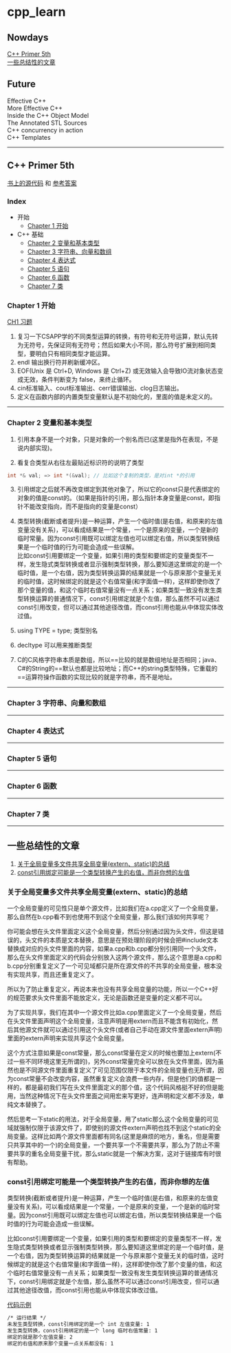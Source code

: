 # cpp_learn

## Nowdays

[C++ Primer 5th](#C-Primer-5th)  
[一些总结性的文章](#一些总结性的文章)

## Future

Effective C++  
More Effective C++  
Inside the C++ Object Model  
The Annotated STL Sources  
C++ concurrency in action  
C++ Templates

---

## C++ Primer 5th

[书上的源代码](./cpp_primer/source) 和 [参考答案](https://github.com/Mooophy/Cpp-Primer)

### Index

- 开始
  - [Chapter 1 开始](#Chapter-1-开始)
- C++ 基础
  - [Chapter 2 变量和基本类型](#Chapter-2-变量和基本类型)
  - [Chapter 3 字符串、向量和数组](#Chapter-3-字符串向量和数组)
  - [Chapter 4 表达式](#Chapter-4-表达式)
  - [Chapter 5 语句](#Chapter-5-语句)
  - [Chapter 6 函数](#Chapter-6-函数)
  - [Chapter 7 类](#Chapter-7-类)


### Chapter 1 开始

[CH1 习题](./cpp_primer/exercise/ch1/exercise_ch1.md)

1. 复习一下CSAPP学的不同类型运算的转换，有符号和无符号运算，默认先转为无符号，先保证同有无符号；然后如果大小不同，那么符号扩展到相同类型，要明白只有相同类型才能运算。
2. endl 输出换行符并刷新缓冲区。
3. EOF(Unix 是 Ctrl+D, Windows 是 Ctrl+Z) 或无效输入会导致IO流对象状态变成无效，条件判断变为 false，来终止循环。
4. cin标准输入、cout标准输出、cerr错误输出、clog日志输出。
5. 定义在函数内部的内置类型变量默认是不初始化的，里面的值是未定义的。

---

### Chapter 2 变量和基本类型

1. 引用本身不是一个对象，只是对象的一个别名而已(这里是指外在表现，不是说内部实现)。

2. 看复合类型从右往左最贴近标识符的说明了类型

  ```c++
  int *& val; => int *(&val); // 比如这个复制的类型，是对int *的引用
  ```

3. 引用绑定之后就不再改变绑定到其他对象了，所以它的const只是代表绑定的对象的值是const的。（如果是指针的引用，那么指针本身变量是const，即指针不能改变指向，而不是指向的变量是const）

4. 类型转换(截断或者提升)是一种运算，产生一个临时值(是右值，和原来的左值变量没有关系)，可以看成结果是一个常量，一个是原来的变量，一个是新的临时常量。因为const引用既可以绑定左值也可以绑定右值，所以类型转换结果是一个临时值的行为可能会造成一些误解。  
比如const引用要绑定一个变量，如果引用的类型和要绑定的变量类型不一样，发生隐式类型转换或者显示强制类型转换，那么要知道这里绑定的是一个临时值，是一个右值，因为类型转换运算的结果就是一个与原来那个变量无关的临时值，这时候绑定的就是这个右值常量(和字面值一样)，这样即使你改了那个变量的值，和这个临时右值常量没有一点关系；如果类型一致没有发生类型转换运算的普通情况下，const引用绑定就是个左值，那么虽然不可以通过const引用改变，但可以通过其他途径改值，而const引用也能从中体现实体改过值。

5. using TYPE = type; 类型别名

6. decltype 可以用来推断类型

7. C的C风格字符串本质是数组，所以==比较的就是数组地址是否相同；java、C#的String的==默认也都是比较地址；而C++的string类型特殊，它重载的==运算符操作函数的实现比较的就是字符串，而不是地址。

---

### Chapter 3 字符串、向量和数组

---

### Chapter 4 表达式

---

### Chapter 5 语句

---

### Chapter 6 函数

---

### Chapter 7 类

---

## 一些总结性的文章

1. [关于全局变量多文件共享全局变量(extern、static)的总结](#关于全局变量多文件共享全局变量externstatic的总结)  
2. [const引用绑定可能是一个类型转换产生的右值，而非你想的左值](#const引用绑定可能是一个类型转换产生的右值而非你想的左值)

### 关于全局变量多文件共享全局变量(extern、static)的总结

一个全局变量的可见性只是单个源文件，比如我们在a.cpp定义了一个全局变量，那么自然在b.cpp看不到也使用不到这个全局变量，那么我们该如何共享呢？

你可能会想在头文件里面定义这个全局变量，然后分别通过因为头文件，但这是错误的，头文件的本质是文本替换，意思是在预处理阶段的时候会把#include文本替换成对应的头文件里面的内容，如果a.cpp和b.cpp都分别引用同一个头文件，那么在头文件里面定义的代码会分别放入这两个源文件，那么这个意思是a.cpp和b.cpp分别重复定义了一个可见域都只是所在源文件的不共享的全局变量，根本没有实现共享，而且还重复定义了。

所以为了防止重复定义，再说本来也没有共享全局变量的功能，所以一个C++好的规范要求头文件里面不能放定义，无论是函数还是变量的定义都不可以。

为了实现共享，我们在其中一个源文件比如a.cpp里面定义了一个全局变量，然后在头文件里面声明这个全局变量，注意声明是用extern而且不能含有初始化，然后其他源文件就可以通过引用这个头文件(或者自己手动在源文件里面extern声明)里面的extern声明来实现共享这个全局变量。

这个方式注意如果是const常量，那么const常量在定义的时候也要加上extern(不过一些不同环境这里无所谓的)，另外const常量完全可以放在头文件里面，因为虽然也是不同源文件里面重复定义了可见范围仅限于本文件的全局变量也无所谓，因为const常量不会改变内容，虽然重复定义会浪费一些内存，但是他们的值都是一样的，都是最初我们写在头文件里面定义的那个值，这个代码风格挺不好的但是能用，当然这种情况下在头文件里面之间用宏来写更好，连声明和定义都不涉及，单纯文本替换了。

然后思考一下static的用法，对于全局变量，用了static那么这个全局变量的可见域就强制仅限于该源文件了，即使别的源文件extern声明也找不到这个static的全局变量。这样比如两个源文件里面都有同名(这里是麻烦的地方，重名，但是需要只共享其中的一个)的全局变量，一个要共享一个不需要共享，那么为了防止不需要共享的重名全局变量干扰，那么static就是一个解决方案，这对于链接库有时很有帮助。

### const引用绑定可能是一个类型转换产生的右值，而非你想的左值

类型转换(截断或者提升)是一种运算，产生一个临时值(是右值，和原来的左值变量没有关系)，可以看成结果是一个常量，一个是原来的变量，一个是新的临时常量。因为const引用既可以绑定左值也可以绑定右值，所以类型转换结果是一个临时值的行为可能会造成一些误解。

比如const引用要绑定一个变量，如果引用的类型和要绑定的变量类型不一样，发生隐式类型转换或者显示强制类型转换，那么要知道这里绑定的是一个临时值，是一个右值，因为类型转换运算的结果就是一个与原来那个变量无关的临时值，这时候绑定的就是这个右值常量(和字面值一样)，这样即使你改了那个变量的值，和这个临时右值常量没有一点关系；如果类型一致没有发生类型转换运算的普通情况下，const引用绑定就是个左值，那么虽然不可以通过const引用改变，但可以通过其他途径改值，而const引用也能从中体现实体改过值。

[代码示例](./source/blog2.cpp)  

```txt
/* 运行结果 */
未发生类型转换，const引用绑定的是一个 int 左值变量: 1
发生类型转换，const引用绑定的是一个 long 临时右值常量: 1
绑定的就是那个左值变量: 2
绑定的右值和原来那个变量一点关系都没有: 1
```
